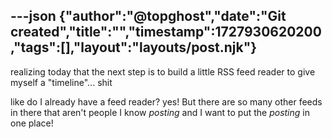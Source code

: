 ---json
{"author":"@topghost","date":"Git created","title":"","timestamp":1727930620200,"tags":[],"layout":"layouts/post.njk"}
---

realizing today that the next step is to build a little RSS feed reader to give myself a &#x22;timeline&#x22;... shit

like do I already have a feed reader? yes! But there are so many other feeds in there that aren't people I know _posting_ and I want to put the _posting_ in one place!
